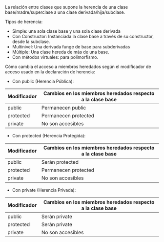 La relación entre clases que supone la herencia de una clase base/madre/superclase a una clase derivada/hija/subclase.

Tipos de herencia:
- Simple: una sola clase base y una sola clase derivada
- Con Constructor: Instanciada la clase base a través de su constructor, desde la subclase.
- Multinivel: Una derivada funge de base para subderivadas
- Múltiple: Una clase hereda de más de una base.
- Con métodos virtuales: para polimorfismo.

Cómo cambia el acceso a miembros heredados según el modificador de acceso usado en la declaración de herencia:
- Con public (Herencia Pública):

| Modificador | Cambios en los miembros heredados respecto a la clase base |
| ----------- | ----------- |
| public | Permanecen public |
| protected | Permanecen protected |
| private | No son accesibles |
  
- Con protected (Herencia Protegida):

| Modificador | Cambios en los miembros heredados respecto a la clase base |
| ----------- | ----------- |
| public | Serán protected |
| protected | Permanecen protected |
| private | No son accesibles |
  
- Con private (Herencia Privada):

| Modificador | Cambios en los miembros heredados respecto a la clase base |
| ----------- | ----------- |
| public | Serán private |
| protected | Serán private |
| private | No son accesibles |
